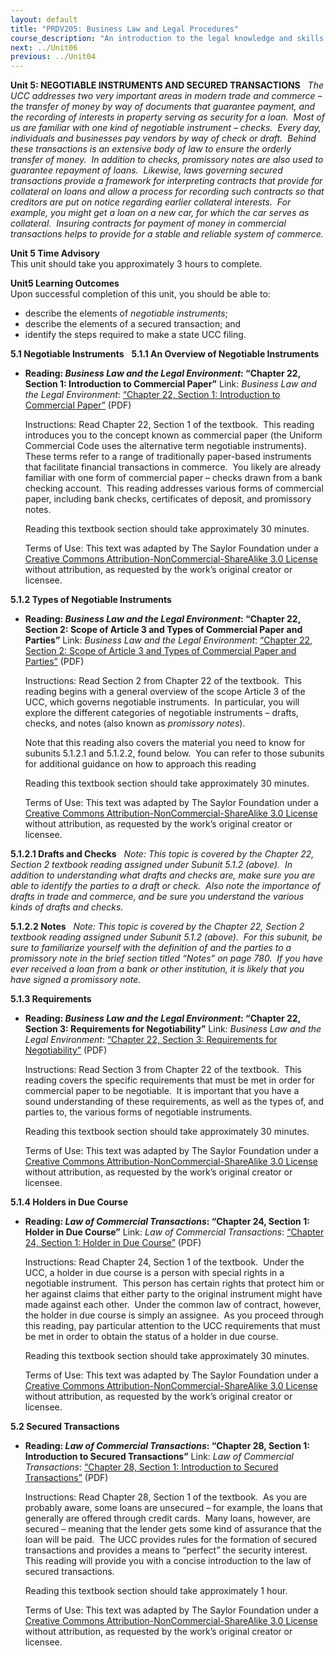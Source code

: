 ```yaml
---
layout: default
title: "PRDV205: Business Law and Legal Procedures"
course_description: "An introduction to the legal knowledge and skills that business administrators and paralegals must possess."
next: ../Unit06
previous: ../Unit04
---
```

**Unit 5: NEGOTIABLE INSTRUMENTS AND SECURED TRANSACTIONS** <span
id="5"></span> 
*The UCC addresses two very important areas in modern trade and commerce
– the transfer of money by way of documents that guarantee payment, and
the recording of interests in property serving as security for a loan. 
Most of us are familiar with one kind of negotiable instrument –
checks.  Every day, individuals and businesses pay vendors by way of
check or draft.  Behind these transactions is an extensive body of law
to ensure the orderly transfer of money.  In addition to checks,
promissory notes are also used to guarantee repayment of loans. 
Likewise, laws governing secured transactions provide a framework for
interpreting contracts that provide for collateral on loans and allow a
process for recording such contracts so that creditors are put on notice
regarding earlier collateral interests.  For example, you might get a
loan on a new car, for which the car serves as collateral.  Insuring
contracts for payment of money in commercial transactions helps to
provide for a stable and reliable system of commerce.*

**Unit 5 Time Advisory**  
This unit should take you approximately 3 hours to complete.

**Unit5 Learning Outcomes**  
Upon successful completion of this unit, you should be able to:  
-   describe the elements of *negotiable instruments*;
-   describe the elements of a secured transaction; and
-   identify the steps required to make a state UCC filing.

**5.1 Negotiable Instruments** <span id="5.1"></span> 
**5.1.1 An Overview of Negotiable Instruments** <span
id="5.1.1"></span> 
-   **Reading: *Business Law and the Legal Environment*: “Chapter 22,
    Section 1: Introduction to Commercial Paper”**
    Link: *Business Law and the Legal Environment*: [“Chapter 22,
    Section 1: Introduction to Commercial
    Paper”](https://resources.saylor.org/archived/wp-content/uploads/2013/07/Business-Law-Chapter-22.pdf)
    (PDF)  
      
     Instructions: Read Chapter 22, Section 1 of the textbook.  This
    reading introduces you to the concept known as commercial paper (the
    Uniform Commercial Code uses the alternative term negotiable
    instruments).  These terms refer to a range of traditionally
    paper-based instruments that facilitate financial transactions in
    commerce.  You likely are already familiar with one form of
    commercial paper – checks drawn from a bank checking account.  This
    reading addresses various forms of commercial paper, including bank
    checks, certificates of deposit, and promissory notes.  
      
     Reading this textbook section should take approximately 30
    minutes.  
      
     Terms of Use: This text was adapted by The Saylor Foundation under
    a [Creative Commons Attribution-NonCommercial-ShareAlike 3.0
    License](http://creativecommons.org/licenses/by-nc-sa/3.0/) without
    attribution, as requested by the work’s original creator or
    licensee.

**5.1.2 Types of Negotiable Instruments** <span id="5.1.2"></span> 
-   **Reading: *Business Law and the Legal Environment*: “Chapter 22,
    Section 2: Scope of Article 3 and Types of Commercial Paper and
    Parties”**
    Link: *Business Law and the Legal Environment*: [“Chapter 22,
    Section 2: Scope of Article 3 and Types of Commercial Paper and
    Parties”](https://resources.saylor.org/archived/wp-content/uploads/2013/07/Business-Law-Chapter-22.pdf)
    (PDF)  
      
     Instructions: Read Section 2 from Chapter 22 of the textbook.  This
    reading begins with a general overview of the scope Article 3 of the
    UCC, which governs negotiable instruments.  In particular, you will
    explore the different categories of negotiable instruments – drafts,
    checks, and notes (also known as *promissory notes*).  
      
     Note that this reading also covers the material you need to know
    for subunits 5.1.2.1 and 5.1.2.2, found below.  You can refer to
    those subunits for additional guidance on how to approach this
    reading  
      
     Reading this textbook section should take approximately 30
    minutes.  
      
     Terms of Use: This text was adapted by The Saylor Foundation under
    a [Creative Commons Attribution-NonCommercial-ShareAlike 3.0
    License](http://creativecommons.org/licenses/by-nc-sa/3.0/) without
    attribution, as requested by the work’s original creator or
    licensee.

**5.1.2.1 Drafts and Checks** <span id="5.1.2.1"></span> 
*Note: This topic is covered by the Chapter 22, Section 2 textbook
reading assigned under Subunit 5.1.2 (above).  In addition to
understanding what drafts and checks are, make sure you are able to
identify the parties to a draft or check.  Also note the importance of
drafts in trade and commerce, and be sure you understand the various
kinds of drafts and checks.*

**5.1.2.2 Notes** <span id="5.1.2.2"></span> 
*Note: This topic is covered by the Chapter 22, Section 2 textbook
reading assigned under Subunit 5.1.2 (above).  For this subunit, be sure
to familiarize yourself with the definition of and the parties to a
promissory note in the brief section titled “Notes” on page 780.  If you
have ever received a loan from a bank or other institution, it is likely
that you have signed a promissory note.*

**5.1.3 Requirements** <span id="5.1.3"></span> 
-   **Reading: *Business Law and the Legal Environment*: “Chapter 22,
    Section 3: Requirements for Negotiability”**
    Link: *Business Law and the Legal Environment*: [“Chapter 22,
    Section 3: Requirements for
    Negotiability”](https://resources.saylor.org/archived/wp-content/uploads/2013/07/Business-Law-Chapter-22.pdf)
    (PDF)  
      
     Instructions: Read Section 3 from Chapter 22 of the textbook.  This
    reading covers the specific requirements that must be met in order
    for commercial paper to be negotiable.  It is important that you
    have a sound understanding of these requirements, as well as the
    types of, and parties to, the various forms of negotiable
    instruments.  
      
     Reading this textbook section should take approximately 30
    minutes.  
      
     Terms of Use: This text was adapted by The Saylor Foundation under
    a [Creative Commons Attribution-NonCommercial-ShareAlike 3.0
    License](http://creativecommons.org/licenses/by-nc-sa/3.0/) without
    attribution, as requested by the work’s original creator or
    licensee.

**5.1.4 Holders in Due Course** <span id="5.1.4"></span> 
-   **Reading: *Law of Commercial Transactions*: “Chapter 24, Section 1:
    Holder in Due Course”**
    Link: *Law of Commercial Transactions*: [“Chapter 24, Section 1:
    Holder in Due
    Course”](https://resources.saylor.org/archived/wp-content/uploads/2013/07/Commercial-Transactions-Chapter-24.pdf)
    (PDF)  
      
     Instructions: Read Chapter 24, Section 1 of the textbook.  Under
    the UCC, a holder in due course is a person with special rights in a
    negotiable instrument.  This person has certain rights that protect
    him or her against claims that either party to the original
    instrument might have made against each other.  Under the common law
    of contract, however, the holder in due course is simply an
    assignee.  As you proceed through this reading, pay particular
    attention to the UCC requirements that must be met in order to
    obtain the status of a holder in due course.  
      
     Reading this textbook section should take approximately 30
    minutes.  
      
     Terms of Use: This text was adapted by The Saylor Foundation under
    a [Creative Commons Attribution-NonCommercial-ShareAlike 3.0
    License](http://creativecommons.org/licenses/by-nc-sa/3.0/) without
    attribution, as requested by the work’s original creator or
    licensee.

**5.2 Secured Transactions** <span id="5.2"></span> 
-   **Reading: *Law of Commercial Transactions*: “Chapter 28, Section 1:
    Introduction to Secured Transactions”**
    Link: *Law of Commercial Transactions*: [“Chapter 28, Section 1:
    Introduction to Secured
    Transactions”](https://resources.saylor.org/archived/wp-content/uploads/2013/07/Commercial-Transactions-Chapter-28.pdf)
    (PDF)  
      
     Instructions: Read Chapter 28, Section 1 of the textbook.  As you
    are probably aware, some loans are unsecured – for example, the
    loans that generally are offered through credit cards.  Many loans,
    however, are secured – meaning that the lender gets some kind of
    assurance that the loan will be paid.  The UCC provides rules for
    the formation of secured transactions and provides a means to
    “perfect” the security interest.  This reading will provide you with
    a concise introduction to the law of secured transactions.  
      
     Reading this textbook section should take approximately 1 hour.  
      
     Terms of Use: This text was adapted by The Saylor Foundation under
    a [Creative Commons Attribution-NonCommercial-ShareAlike 3.0
    License](http://creativecommons.org/licenses/by-nc-sa/3.0/) without
    attribution, as requested by the work’s original creator or
    licensee.


